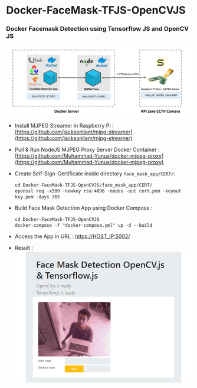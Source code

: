 # Docker-FaceMask-TFJS-OpenCVJS
### Docker Facemask Detection using Tensorflow JS and OpenCV JS
![](architecture.png)

- Install MJPEG Streamer in Raspberry Pi : 
[https://github.com/jacksonliam/mjpg-streamer](https://github.com/jacksonliam/mjpg-streamer)
- Pull & Run NodeJS MJPEG Proxy Server Docker Container :
[https://github.com/Muhammad-Yunus/docker-mjpeg-proxy](https://github.com/Muhammad-Yunus/docker-mjpeg-proxy)

- Create Self-Sign-Certificate inside directory `face_mask_app/CERT/`:
    ```
    cd Docker-FaceMask-TFJS-OpenCVJS/face_mask_app/CERT/
    openssl req -x509 -newkey rsa:4096 -nodes -out cert.pem -keyout key.pem -days 365
    ```
- Build Face Mask Detection App using Docker Compose :
    ```
    cd Docker-FaceMask-TFJS-OpenCVJS
    docker-compose -f "docker-compose.yml" up -d --build
    ```
- Access the App in URL : [https://HOST_IP:5002/](https://HOST_IP:5002/)
- Result : <br>
    ![](facemask.gif)
